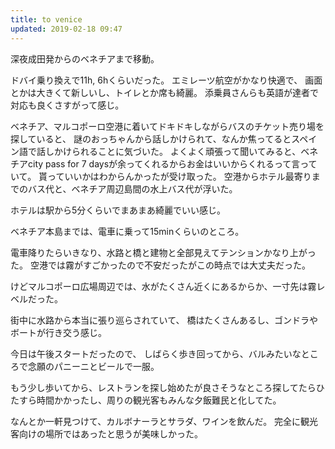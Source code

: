 ```yaml
---
title: to venice
updated: 2019-02-18 09:47
---
```


深夜成田発からのベネチアまで移動。



ドバイ乗り換えで11h, 6hくらいだった。
エミレーツ航空がかなり快適で、
画面とかは大きくて新しいし、トイレとか席も綺麗。
添乗員さんらも英語が達者で対応も良くさすがって感じ。




ベネチア、マルコポーロ空港に着いてドキドキしながらバスのチケット売り場を探していると、
謎のおっちゃんから話しかけられて、なんか焦ってるとスペイン語で話しかけられることに気づいた。
よくよく頑張って聞いてみると、ベネチアcity pass for 7 daysが余ってくれるからお金はいいからくれるって言っていて。
貰っていいかはわからんかったが受け取った。
空港からホテル最寄りまでのバス代と、ベネチア周辺島間の水上バス代が浮いた。




ホテルは駅から5分くらいでまあまあ綺麗でいい感じ。


ベネチア本島までは、電車に乗って15minくらいのところ。




電車降りたらいきなり、水路と橋と建物と全部見えてテンションかなり上がった。
空港では霧がすごかったので不安だったがこの時点では大丈夫だった。


けどマルコポーロ広場周辺では、水がたくさん近くにあるからか、一寸先は霧レベルだった。




街中に水路から本当に張り巡らされていて、
橋はたくさんあるし、ゴンドラやボートが行き交う感じ。


今日は午後スタートだったので、
しばらく歩き回ってから、バルみたいなところで念願のパニーニとビールで一服。


もう少し歩いてから、レストランを探し始めたが良さそうなところ探してたらひたすら時間かかったし、周りの観光客もみんな夕飯難民と化してた。




なんとか一軒見つけて、カルボナーラとサラダ、ワインを飲んだ。
完全に観光客向けの場所ではあったと思うが美味しかった。
